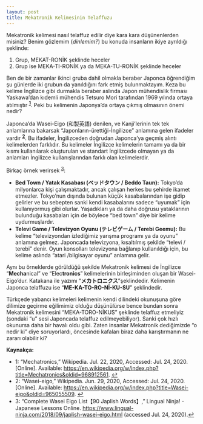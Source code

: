 ```yaml
---
layout: post
title: Mekatronik Kelimesinin Telaffuzu
---
```


Mekatronik kelimesi nasıl telaffuz edilir diye kara kara düşünenlerden misiniz? Benim gözlemim (*dinlemim?*) bu konuda insanların ikiye ayrıldığı şeklinde:
1.	Grup, MEKAT-RONİK şeklinde heceler
2.	Grup ise MEKA-TI-RONİK ya da MEKA-TU-RONİK şeklinde heceler

Ben de bir zamanlar ikinci gruba dahil olmakla beraber Japonca öğrendiğim şu günlerde iki grubun da yanıldığını fark etmiş bulunmaktayım.
Keza bu kelime İngilizce gibi durmakla beraber aslında Japon mühendislik firması Yaskawa’dan kıdemli mühendis Tetsuro Mori tarafından 1969 yılında ortaya atılmıştır **<sup>[1](#myfootnote1)</sup>**.
Peki bu kelimenin Japonya’da ortaya çıkmış olmasının önemi nedir?

Japonca’da Wasei-Eigo (和製英語) denilen, ve Kanji’lerinin tek tek anlamlarına bakarsak  “Japonların-ürettiği-İngilizce” anlamına gelen ifadeler vardır **<sup>[2](#myfootnote2)</sup>**. Bu ifadeler, İngilizceden doğrudan Japonca’ya geçmiş alıntı kelimelerden farklıdır. Bu kelimeler İngilizce kelimelerin tamamı ya da bir kısmı kullanılarak oluşturulan ve standart İngilizcede olmayan ya da anlamları İngilizce kullanışlarından farklı olan kelimelerdir.

Birkaç örnek verirsek <sup>[3](#myfootnote3)</sup>:
* **Bed Town / Yatak Kasabası (ベッドタウン / Beddo Taun):** Tokyo’da milyonlarca kişi çalışmaktadır, ancak çalışan herkes bu şehirde ikamet etmezler. Tokyo’nun dışında bulunan küçük kasabalarından işe gidip gelirler ve bu sebepten sanki kendi kasabalarını sadece “uyumak” için kullanıyormuş gibi olurlar. Yaşadıkları ya da daha doğrusu yataklarının bulunduğu kasabaları için de böylece “bed town” diye bir kelime uydurmuşlardır.
* **Televi Game / Televizyon Oyunu (テレビゲーム / Terebi Geemu):** Bu kelime “televizyondan izlediğimiz yarışma programı ya da oyunu” anlamına gelmez. Japoncada televizyona, kısaltılmış şekilde “televi / terebi” denir. Oyun konsolları televizyona bağlanıp kullanıldığı için, bu kelime aslında “atari /bilgisayar oyunu” anlamına gelir.

Aynı bu örneklerde görüldüğü şekilde Mekatronik kelimesi de İngilizce “**Mecha**nical” ve “Elec**tronics**” kelimelerinin birleşiminden oluşan bir Wasei-Eigo’dur.
Katakana ile yazımı “**メカトロニクス**”şeklindedir. Kelimenin Japonca telaffuzu ise “**ME-KA-TO-RO-Nİ-KU-SU**” şeklindedir.
 
Türkçede yabancı kelimeleri kelimenin kendi dilindeki okunuşuna göre dilimize geçirme eğilimimiz olduğu düşünülürse bence bundan sonra Mekatronik kelimesini “MEKA-TORO-NİKUS” şeklinde telaffuz etmeliyiz (sondaki “u” sesi Japoncada telaffuz edilmeyebiliyor).
Sanki çok hızlı okunursa daha bir havalı oldu gibi. Zaten insanlar Mekatronik dediğimizde “o nedir ki” diye soruyorlardı, öncesinde kafaları biraz daha karıştırmanın ne zararı olabilir ki?


**Kaynakça:**
* <a name="myfootnote1">1</a>:	“Mechatronics,” Wikipedia. Jul. 22, 2020, Accessed: Jul. 24, 2020. [Online]. Available: https://en.wikipedia.org/w/index.php?title=Mechatronics&oldid=968912561. [↩](#myfootnote1)
* <a name="myfootnote2">2</a>:	“Wasei-eigo,” Wikipedia. Jun. 29, 2020, Accessed: Jul. 24, 2020. [Online]. Available: https://en.wikipedia.org/w/index.php?title=Wasei-eigo&oldid=965055509. [↩](#myfootnote2)
* <a name="myfootnote3">3</a>:	“Complete Wasei Eigo List【90 Japlish Words】,” Lingual Ninja! - Japanese Lessons Online. https://www.lingual-ninja.com/2018/09/japlish-wasei-eigo.html (accessed Jul. 24, 2020).[↩](myfootnote1)


